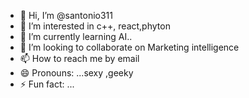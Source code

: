 - 👋 Hi, I’m @santonio311
- 👀 I’m interested in c++, react,phyton
- 🌱 I’m currently learning AI..
- 💞️ I’m looking to collaborate on Marketing intelligence 
- 📫 How to reach me by email
- 😄 Pronouns: ...sexy ,geeky
- ⚡ Fun fact: ...

<!---
santonio311/santonio311 is a ✨ special ✨ repository because its `README.md` (this file) appears on your GitHub profile.
You can click the Preview link to take a look at your changes.
--->
